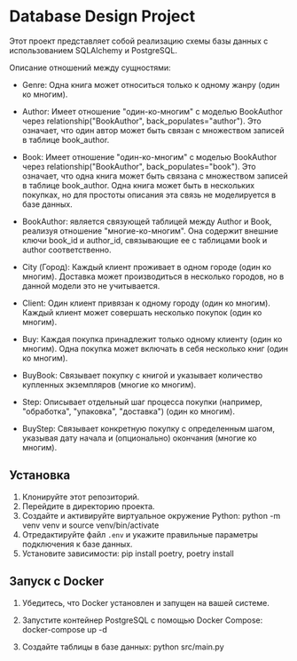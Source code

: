 # Database Design Project

Этот проект представляет собой реализацию схемы базы данных с использованием SQLAlchemy и PostgreSQL.

Описание отношений между сущностями:

* Genre:
        Одна книга может относиться только к одному жанру (один ко многим).

* Author:
        Имеет отношение "один-ко-многим" с моделью BookAuthor через relationship("BookAuthor", back_populates="author"). Это означает, что один автор может быть связан с множеством записей в таблице book_author.

* Book:
        Имеет отношение "один-ко-многим" с моделью BookAuthor через relationship("BookAuthor", back_populates="book"). Это означает, что одна книга может быть связана с множеством записей в таблице book_author.
        Одна книга может быть в нескольких покупках, но для простоты описания эта связь не моделируется в базе данных.
* BookAuthor: является связующей таблицей между Author и Book, реализуя отношение "многие-ко-многим". Она содержит внешние ключи book_id и author_id, связывающие ее с таблицами book и author соответственно.
* City (Город):
        Каждый клиент проживает в одном городе (один ко многим).
        Доставка может производиться в несколько городов, но в данной модели это не учитывается.

* Client:
        Один клиент привязан к одному городу (один ко многим).
        Каждый клиент может совершать несколько покупок (один ко многим).

* Buy:
        Каждая покупка принадлежит только одному клиенту (один ко многим).
        Одна покупка может включать в себя несколько книг (один ко многим).

* BuyBook:
        Связывает покупку с книгой и указывает количество купленных экземпляров (многие ко многим).

* Step:
        Описывает отдельный шаг процесса покупки (например, "обработка", "упаковка", "доставка") (один ко многим).

* BuyStep:
        Связывает конкретную покупку с определенным шагом, указывая дату начала и (опционально) окончания (многие ко многим).


## Установка

1. Клонируйте этот репозиторий.
2. Перейдите в директорию проекта.
3. Создайте и активируйте виртуальное окружение Python:
python -m venv venv и 
source venv/bin/activate
4. Отредактируйте файл `.env` и укажите правильные параметры подключения к базе данных.
5. Установите зависимости:
pip install poetry, poetry install

## Запуск с Docker

1. Убедитесь, что Docker установлен и запущен на вашей системе.

2. Запустите контейнер PostgreSQL с помощью Docker Compose:
docker-compose up -d
3. Создайте таблицы в базе данных:
python src/main.py